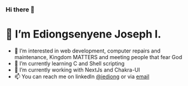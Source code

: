 ### Hi there 👋

# 👋 I’m Ediongsenyene Joseph I.
- 👀 I’m interested in web development, computer repairs and maintenance, Kingdom MATTERS and meeting people that fear God
- 🌱 I’m currently learning C and Shell scripting
- 🔭 I’m currently working with NextJs and Chakra-UI
- 📫 You can reach me on linkedIn [@iediong](https://linkedin.com/in/iediong) or via [email](mailto:ediongi6@hotmail.com)



<!--
**IEdiong/IEdiong** is a ✨ _special_ ✨ repository because its `README.md` (this file) appears on your GitHub profile.

Here are some ideas to get you started:

==================================================================================================
- 🌱 I’m currently learning Back-end development with Nodejs and express and some ReactJs features
==================================================================================================

- 🔭 I’m currently working on ...
- 🌱 I’m currently learning ...
- 👯 I’m looking to collaborate on ...
- 🤔 I’m looking for help with ...
- 💬 Ask me about ...
- 📫 How to reach me: ...
- 😄 Pronouns: ...
- ⚡ Fun fact: ...
-->
